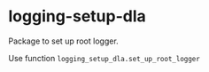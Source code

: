 # logging-setup-dla
Package to set up root logger.

Use function `logging_setup_dla.set_up_root_logger`
 
